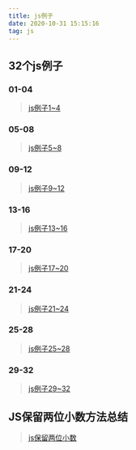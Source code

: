 ```yaml
---
title: js例子
date: 2020-10-31 15:15:16
tag: js
---
```


## 32个js例子
### 01-04

>[js例子1~4](/js/jsTest/32/01-04 "01-04")

### 05-08

>[js例子5~8](/js/jsTest/32/05-08 "05-08")

### 09-12

>[js例子9~12](/js/jsTest/32/09-12 "09-12")

### 13-16

>[js例子13~16](/js/jsTest/32/13-16 "13-16")

### 17-20

>[js例子17~20](/js/jsTest/32/17-20 "17-20")

### 21-24

>[js例子21~24](/js/jsTest/32/21-24 "21-24")

### 25-28

>[js例子25~28](/js/jsTest/32/25-28 "25-28")

### 29-32

>[js例子29~32](/js/jsTest/32/29-32 "29-32")

## JS保留两位小数方法总结

>[js保留两位小数](/js/jsTest/keepTwo/summary "保留两位小数")